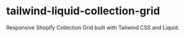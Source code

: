 # tailwind-liquid-collection-grid
Responsive Shopify Collection Grid built with Tailwind CSS and Liquid.
